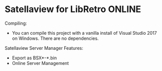 Satellaview for LibRetro ONLINE
========

Compiling:
- You can compile this project with a vanilla install of Visual Studio 2017 on Windows. There are no dependencies.

Satellaview Server Manager
Features:
- Export as BSX*-*.bin
- Online Server Management

